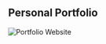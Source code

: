 
## Personal Portfolio

![Portfolio Website](https://user-images.githubusercontent.com/57494763/129238724-cbfaa158-1c48-4afd-95de-d3b1e0d30d02.png)
